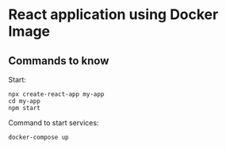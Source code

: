 # React application using Docker Image

## Commands to know

Start:

```shell
npx create-react-app my-app
cd my-app
npm start
```

Command to start services:

```shell
docker-compose up
```
